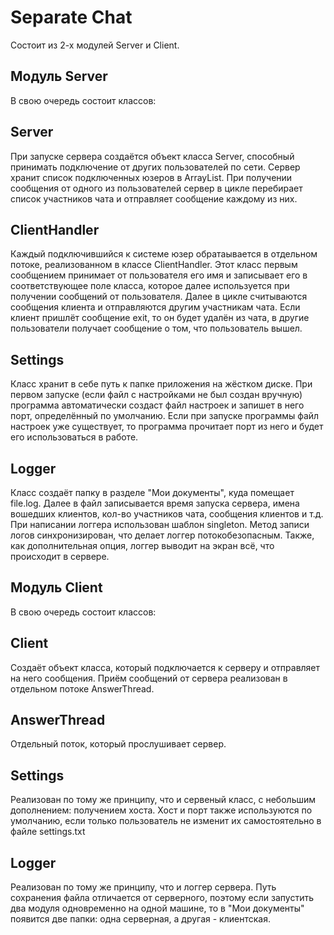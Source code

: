# Separate Chat

Состоит из 2-х модулей Server и Client.
## Модуль Server
В свою очередь состоит классов:
## Server
При запуске сервера создаётся объект класса Server, способный принимать подключение от других пользователей по сети. Сервер хранит список подключенных юзеров в ArrayList. При получении сообщения от одного из пользователей сервер в цикле перебирает список участников чата и отправляет сообщение каждому из них.
## ClientHandler
Каждый подключившийся к системе юзер обратаывается в отдельном потоке, реализованном в классе ClientHandler. Этот класс первым сообщением принимает от пользователя его имя и записывает его в соответствующее поле класса, которое далее используется при получении сообщений от пользователя. Далее в цикле считываются сообщения клиента и отправляются другим участникам чата. Если клиент пришлёт сообщение exit, то он будет удалён из чата, в другие пользователи получает сообщение о том, что пользователь вышел.
## Settings
Класс хранит в себе путь к папке приложения на жёстком диске. При первом запуске (если файл с настройками не был создан вручную) программа автоматически создаст файл настроек и запишет в него порт, определённый по умолчанию. Если при запуске программы файл настроек уже существует, то программа прочитает порт из него и будет его использоваться в работе.
## Logger
Класс создаёт папку в разделе "Мои документы", куда помещает file.log. Далее в файл записывается время запуска сервера, имена вошедших клиентов, кол-во участников чата, сообщения клиентов и т.д. При написании логгера использован шаблон singleton. Метод записи логов синхронизирован, что делает логгер потокобезопасным. Также, как дополнительная опция, логгер выводит на экран всё, что происходит в сервере.


## Модуль Client
В свою очередь состоит классов:
## Client
Создаёт объект класса, который подключается к серверу и отправляет на него сообщения. Приём сообщений от сервера реализован в отдельном потоке AnswerThread.
## AnswerThread
Отдельный поток, который прослушивает сервер.
## Settings
Реализован по тому же принципу, что и сервеный класс, с небольшим дополнением: получением хоста. Хост и порт также используются по умолчанию, если только пользователь не изменит их самостоятельно в файле settings.txt
## Logger
Реализован по тому же принципу, что и логгер сервера. Путь сохранения файла отличается от серверного, поэтому если запустить два модуля одновременно на одной машине, то в "Мои документы" появится две папки: одна серверная, а другая - клиентская.
